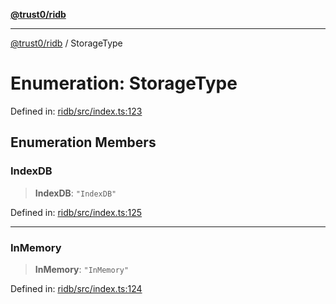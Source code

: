 [**@trust0/ridb**](../README.md)

***

[@trust0/ridb](../README.md) / StorageType

# Enumeration: StorageType

Defined in: [ridb/src/index.ts:123](https://github.com/trust0-project/RIDB/blob/934a985e11b05b646d6653d7f479a4358cad8c68/packages/ridb/src/index.ts#L123)

## Enumeration Members

### IndexDB

> **IndexDB**: `"IndexDB"`

Defined in: [ridb/src/index.ts:125](https://github.com/trust0-project/RIDB/blob/934a985e11b05b646d6653d7f479a4358cad8c68/packages/ridb/src/index.ts#L125)

***

### InMemory

> **InMemory**: `"InMemory"`

Defined in: [ridb/src/index.ts:124](https://github.com/trust0-project/RIDB/blob/934a985e11b05b646d6653d7f479a4358cad8c68/packages/ridb/src/index.ts#L124)
